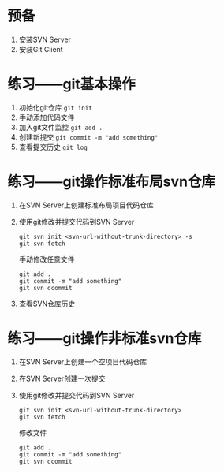 # 预备
  1. 安装SVN Server
  1. 安装Git Client

# 练习——git基本操作
1. 初始化git仓库
`
git init
`
1. 手动添加代码文件
1. 加入git文件监控
`
git add .
`
1. 创建新提交
`
git commit -m "add something"
`
1. 查看提交历史
`
git log
`

# 练习——git操作标准布局svn仓库
1. 在SVN Server上创建标准布局项目代码仓库
1. 使用git修改并提交代码到SVN Server
      ```
      git svn init <svn-url-without-trunk-directory> -s
      git svn fetch
      ```
      手动修改任意文件
      ```
      git add .
      git commit -m "add something"
      git svn dcommit
      ```
    
1. 查看SVN仓库历史

# 练习——git操作非标准svn仓库
1. 在SVN Server上创建一个空项目代码仓库
1. 在SVN Server创建一次提交
1. 使用git修改并提交代码到SVN Server
    ```
    git svn init <svn-url-without-trunk-directory>
    git svn fetch
    ```
    修改文件
    
    ```
    git add .
    git commit -m "add something"
    git svn dcommit
    ```
